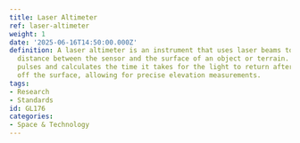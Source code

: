 ```yaml
---
title: Laser Altimeter
ref: laser-altimeter
weight: 1
date: '2025-06-16T14:50:00.000Z'
definition: A laser altimeter is an instrument that uses laser beams to measure the
  distance between the sensor and the surface of an object or terrain. It emits laser
  pulses and calculates the time it takes for the light to return after reflecting
  off the surface, allowing for precise elevation measurements.
tags:
- Research
- Standards
id: GL176
categories:
- Space & Technology
---
```


